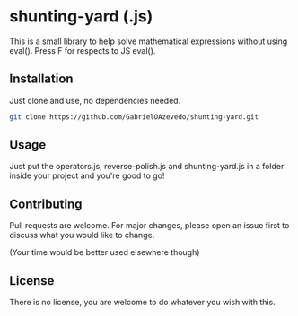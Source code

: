 # shunting-yard (.js)

This is a small library to help solve mathematical expressions without using eval().
Press F for respects to JS eval().

## Installation

Just clone and use, no dependencies needed.
```bash
git clone https://github.com/GabrielOAzevedo/shunting-yard.git
```

## Usage

Just put the operators.js, reverse-polish.js and shunting-yard.js in a folder inside your project and you're good to go!

## Contributing
Pull requests are welcome. For major changes, please open an issue first to discuss what you would like to change.

(Your time would be better used elsewhere though)

## License
There is no license, you are welcome to do whatever you wish with this.
